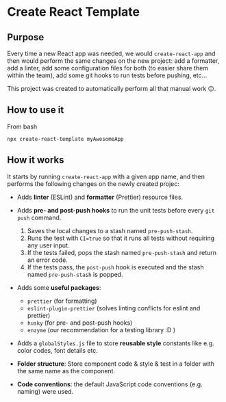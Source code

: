 # Create React Template

## Purpose

Every time a new React app was needed, we would `create-react-app` and then would perform the same changes on the new project: add a formatter, add a linter, add some configuration files for both (to easier share them within the team), add some git hooks to run tests before pushing, etc...

This project was created to automatically perform all that manual work 😉.

## How to use it

From bash

```
npx create-react-template myAwesomeApp
```

## How it works

It starts by running `create-react-app` with a given app name, and then performs the following changes on the newly created projec:

- Adds **linter** (ESLint) and **formatter** (Prettier) resource files.
- Adds **pre- and post-push hooks** to run the unit tests before every `git push` command.

  1. Saves the local changes to a stash named `pre-push-stash`.
  2. Runs the test with `CI=true` so that it runs all tests without requiring any user input.
  3. If the tests failed, pops the stash named `pre-push-stash` and return an error code.
  4. If the tests pass, the `post-push` hook is executed and the stash named `pre-push-stash` is popped.

- Adds some **useful packages**:
  - `prettier` (for formatting)
  - `eslint-plugin-prettier` (solves linting conflicts for eslint and prettier)
  - `husky` (for pre- and post-push hooks)
  - `enzyme` (our recommendation for a testing library :D )
- Adds a `globalStyles.js` file to store **reusable style** constants like e.g. color codes, font details etc.
- **Folder structure**: Store component code & style & test in a folder with the same name as the component.
- **Code conventions**: the default JavaScript code conventions (e.g. naming) were used.
